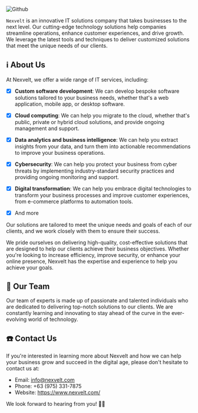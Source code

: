 ![Github](https://user-images.githubusercontent.com/33350692/233506022-213a02e4-e63d-4e3e-ab8a-6ae10673e457.png)

`Nexvelt` is an innovative IT solutions company that takes businesses to the next level. Our cutting-edge technology solutions help companies streamline operations, enhance customer experiences, and drive growth. We leverage the latest tools and techniques to deliver customized solutions that meet the unique needs of our clients.

## ℹ️ About Us
At Nexvelt, we offer a wide range of IT services, including:

- [x] <b>Custom software development</b>: We can develop bespoke software solutions tailored to your business needs, whether that's a web application, mobile app, or desktop software.

- [x] <b>Cloud computing</b>: We can help you migrate to the cloud, whether that's public, private or hybrid cloud solutions, and provide ongoing management and support.

- [x] <b>Data analytics and business intelligence</b>: We can help you extract insights from your data, and turn them into actionable recommendations to improve your business operations.

- [x] <b>Cybersecurity</b>: We can help you protect your business from cyber threats by implementing industry-standard security practices and providing ongoing monitoring and support.

- [x] <b>Digital transformation</b>: We can help you embrace digital technologies to transform your business processes and improve customer experiences, from e-commerce platforms to automation tools.

- [x] And more

Our solutions are tailored to meet the unique needs and goals of each of our clients, and we work closely with them to ensure their success.

We pride ourselves on delivering high-quality, cost-effective solutions that are designed to help our clients achieve their business objectives. Whether you're looking to increase efficiency, improve security, or enhance your online presence, Nexvelt has the expertise and experience to help you achieve your goals.

## 🧪 Our Team

Our team of experts is made up of passionate and talented individuals who are dedicated to delivering top-notch solutions to our clients. We are constantly learning and innovating to stay ahead of the curve in the ever-evolving world of technology.

## ☎️ Contact Us

If you're interested in learning more about Nexvelt and how we can help your business grow and succeed in the digital age, please don't hesitate to contact us at:

- Email: info@nexvelt.com
- Phone: +63 (975) 331-7875
- Website: https://www.nexvelt.com/

We look forward to hearing from you! 🙇‍♂️



